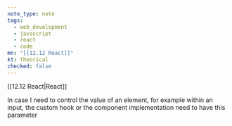 ```yaml
---
note_type: note
tags:
  - web_development
  - javascript
  - react
  - code
mn: "[[12.12 React]]"
kt: theorical
checked: false
---
```

[[12.12 React|React]]

In case I need to control the value of an element, for example within an input, the custom hook or the component implementation need to have this parameter